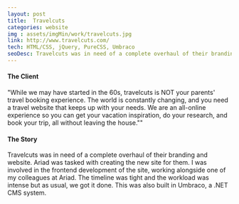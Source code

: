 ```yaml
---
layout: post
title:  Travelcuts
categories: website
img : assets/imgMin/work/travelcuts.jpg
link: http://www.travelcuts.com/
tech: HTML/CSS, jQuery, PureCSS, Umbraco
seoDesc: Travelcuts was in need of a complete overhaul of their branding and website. Ariad was tasked with creating the new site for them.
---
```


#### The Client
"While we may have started in the 60s, travelcuts is NOT your parents' travel booking experience. The world is constantly changing, and you need a travel website that keeps up with your needs. We are an all-online experience so you can get your vacation inspiration, do your research, and book your trip, all without leaving the house.""

#### The Story
Travelcuts was in need of a complete overhaul of their branding and website. Ariad was tasked with creating the new site for them. I was involved in the frontend development of the site, working alongside one of my colleagues at Ariad. The timeline was tight and the workload was intense but as usual, we got it done. This was also built in Umbraco, a .NET CMS system.
